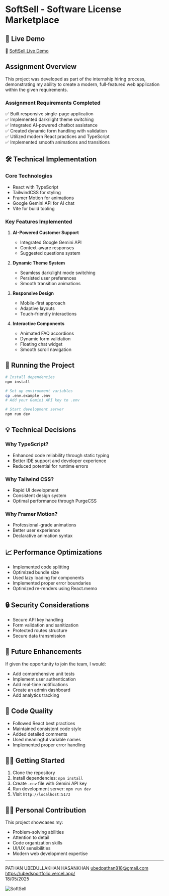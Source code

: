 # SoftSell - Software License Marketplace 

## 🚀 Live Demo

🔗 [SoftSell Live Demo](https://softsell-flax-gamma.vercel.app/)

## Assignment Overview
This project was developed as part of the internship hiring process, demonstrating my ability to create a modern, full-featured web application within the given requirements.

### Assignment Requirements Completed
✅ Built responsive single-page application  
✅ Implemented dark/light theme switching  
✅ Integrated AI-powered chatbot assistance  
✅ Created dynamic form handling with validation  
✅ Utilized modern React practices and TypeScript  
✅ Implemented smooth animations and transitions  

## 🛠 Technical Implementation

### Core Technologies
- React with TypeScript
- TailwindCSS for styling
- Framer Motion for animations
- Google Gemini API for AI chat
- Vite for build tooling

### Key Features Implemented
1. **AI-Powered Customer Support**
   - Integrated Google Gemini API
   - Context-aware responses
   - Suggested questions system

2. **Dynamic Theme System**
   - Seamless dark/light mode switching
   - Persisted user preferences
   - Smooth transition animations

3. **Responsive Design**
   - Mobile-first approach
   - Adaptive layouts
   - Touch-friendly interactions

4. **Interactive Components**
   - Animated FAQ accordions
   - Dynamic form validation
   - Floating chat widget
   - Smooth scroll navigation

## 🚀 Running the Project

```bash
# Install dependencies
npm install

# Set up environment variables
cp .env.example .env
# Add your Gemini API key to .env

# Start development server
npm run dev
```

## 💡 Technical Decisions

### Why TypeScript?
- Enhanced code reliability through static typing
- Better IDE support and developer experience
- Reduced potential for runtime errors

### Why Tailwind CSS?
- Rapid UI development
- Consistent design system
- Optimal performance through PurgeCSS

### Why Framer Motion?
- Professional-grade animations
- Better user experience
- Declarative animation syntax

## 📈 Performance Optimizations

- Implemented code splitting
- Optimized bundle size
- Used lazy loading for components
- Implemented proper error boundaries
- Optimized re-renders using React.memo

## 🔒 Security Considerations

- Secure API key handling
- Form validation and sanitization
- Protected routes structure
- Secure data transmission

## 🎯 Future Enhancements

If given the opportunity to join the team, I would:
- Add comprehensive unit tests
- Implement user authentication
- Add real-time notifications
- Create an admin dashboard
- Add analytics tracking

## 🤝 Code Quality

- Followed React best practices
- Maintained consistent code style
- Added detailed comments
- Used meaningful variable names
- Implemented proper error handling

## 🏃‍♂️ Getting Started

1. Clone the repository
2. Install dependencies: `npm install`
3. Create `.env` file with Gemini API key
4. Run development server: `npm run dev`
5. Visit `http://localhost:5173`

## 👨‍💻 Personal Contribution

This project showcases my:
- Problem-solving abilities
- Attention to detail
- Code organization skills
- UI/UX sensibilities
- Modern web development expertise

---

PATHAN UBEDULLAKHAN HASANKHAN 
ubedpathan818@gmail.com  
https://ubedsportfolio.vercel.app/  
18/05/2025

![SoftSell](https://github.com/user-attachments/assets/f5b336de-7512-4cf9-b678-c4e53eb795fe)
